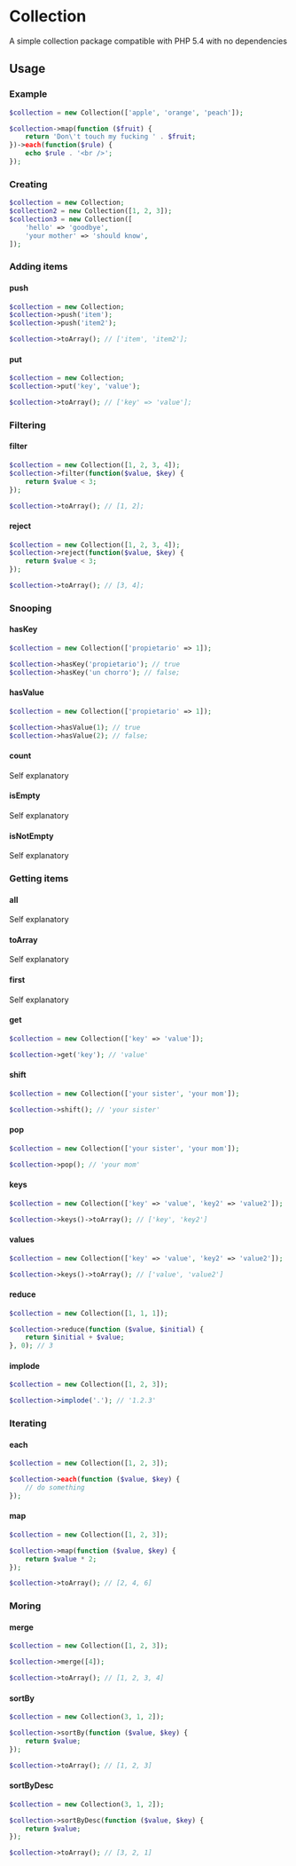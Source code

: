# Collection

A simple collection package compatible with PHP 5.4 with no dependencies

## Usage

### Example

```php
$collection = new Collection(['apple', 'orange', 'peach']);

$collection->map(function ($fruit) {
    return 'Don\'t touch my fucking ' . $fruit;
})->each(function($rule) {
    echo $rule . '<br />';
});
```

### Creating

```php
$collection = new Collection;
$collection2 = new Collection([1, 2, 3]);
$collection3 = new Collection([
    'hello' => 'goodbye',
    'your mother' => 'should know',
]);
```

### Adding items

#### push

```php
$collection = new Collection;
$collection->push('item');
$collection->push('item2');

$collection->toArray(); // ['item', 'item2'];
```

#### put

```php
$collection = new Collection;
$collection->put('key', 'value');

$collection->toArray(); // ['key' => 'value'];
```

### Filtering

#### filter
```php
$collection = new Collection([1, 2, 3, 4]);
$collection->filter(function($value, $key) {
    return $value < 3;
});

$collection->toArray(); // [1, 2];
```

#### reject
```php
$collection = new Collection([1, 2, 3, 4]);
$collection->reject(function($value, $key) {
    return $value < 3;
});

$collection->toArray(); // [3, 4];
```

### Snooping

#### hasKey
```php
$collection = new Collection(['propietario' => 1]);

$collection->hasKey('propietario'); // true
$collection->hasKey('un chorro'); // false;
```

#### hasValue
```php
$collection = new Collection(['propietario' => 1]);

$collection->hasValue(1); // true
$collection->hasValue(2); // false;
```

#### count

Self explanatory

#### isEmpty

Self explanatory

#### isNotEmpty

Self explanatory



### Getting items

#### all

Self explanatory

#### toArray

Self explanatory

#### first

Self explanatory

#### get

```php
$collection = new Collection(['key' => 'value']);

$collection->get('key'); // 'value'
```

#### shift

```php
$collection = new Collection(['your sister', 'your mom']);

$collection->shift(); // 'your sister'
```

#### pop

```php
$collection = new Collection(['your sister', 'your mom']);

$collection->pop(); // 'your mom'
```

#### keys

```php
$collection = new Collection(['key' => 'value', 'key2' => 'value2']);

$collection->keys()->toArray(); // ['key', 'key2'] 
```

#### values

```php
$collection = new Collection(['key' => 'value', 'key2' => 'value2']);

$collection->keys()->toArray(); // ['value', 'value2'] 
```

#### reduce

```php
$collection = new Collection([1, 1, 1]);

$collection->reduce(function ($value, $initial) {
    return $initial + $value;
}, 0); // 3
```

#### implode

```php
$collection = new Collection([1, 2, 3]);

$collection->implode('.'); // '1.2.3'
```

### Iterating

#### each
```php
$collection = new Collection([1, 2, 3]);

$collection->each(function ($value, $key) {
    // do something
});
```

#### map
```php
$collection = new Collection([1, 2, 3]);

$collection->map(function ($value, $key) {
    return $value * 2;
});

$collection->toArray(); // [2, 4, 6]
```

### Moring

#### merge
```php
$collection = new Collection([1, 2, 3]);

$collection->merge([4]);

$collection->toArray(); // [1, 2, 3, 4]
```

#### sortBy
```php
$collection = new Collection(3, 1, 2]);

$collection->sortBy(function ($value, $key) {
    return $value;
});

$collection->toArray(); // [1, 2, 3]
```

#### sortByDesc
```php
$collection = new Collection(3, 1, 2]);

$collection->sortByDesc(function ($value, $key) {
    return $value;
});

$collection->toArray(); // [3, 2, 1]
```
